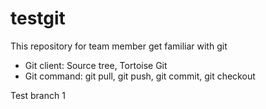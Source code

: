 # testgit
This repository for team member get familiar with git
- Git client: Source tree, Tortoise Git
- Git command: git pull, git push, git commit, git checkout


Test branch 1

